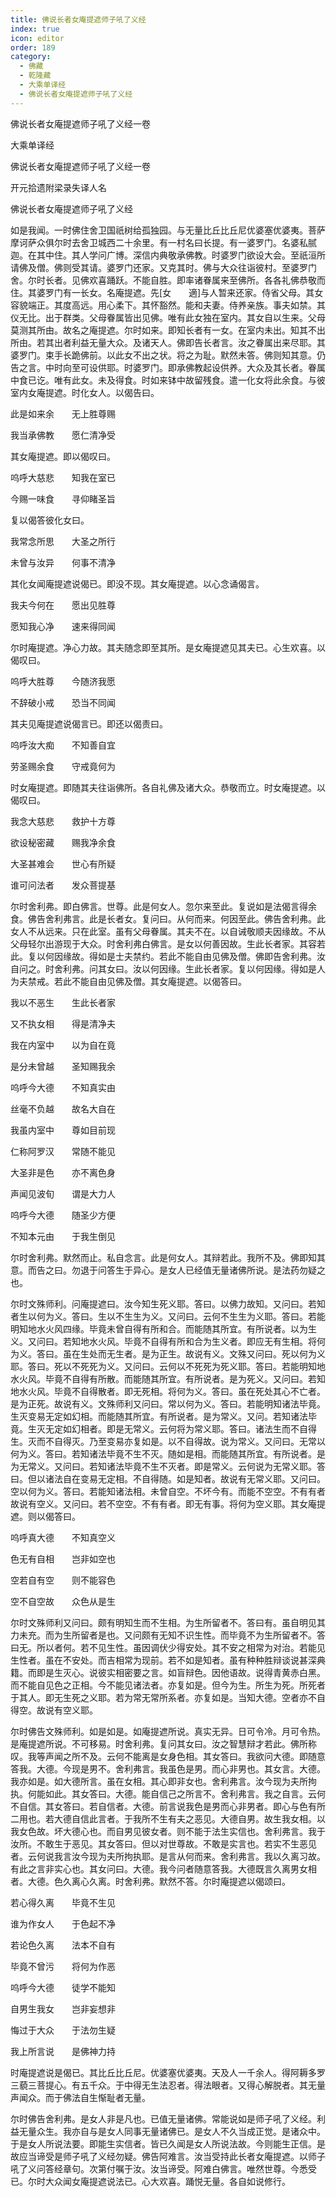 ```yaml
---
title: 佛说长者女庵提遮师子吼了义经
index: true
icon: editor
order: 189
category:
  - 佛藏
  - 乾隆藏
  - 大乘单译经
  - 佛说长者女庵提遮师子吼了义经
---
```


佛说长者女庵提遮师子吼了义经一卷  

大乘单译经  

佛说长者女庵提遮师子吼了义经一卷  

开元拾遗附梁录失译人名  

佛说长者女庵提遮师子吼了义经  

如是我闻。一时佛住舍卫国祇树给孤独园。与无量比丘比丘尼优婆塞优婆夷。菩萨摩诃萨众俱尔时去舍卫城西二十余里。有一村名曰长提。有一婆罗门。名婆私腻迦。在其中住。其人学问广博。深信内典敬承佛教。时婆罗门欲设大会。至祇洹所请佛及僧。佛则受其请。婆罗门还家。又克其时。佛与大众往诣彼村。至婆罗门舍。尔时长者。见佛欢喜踊跃。不能自胜。即率诸眷属来至佛所。各各礼佛恭敬而住。其婆罗门有一长女。名庵提遮。先[女　　適]与人暂来还家。侍省父母。其女容貌端正。其度高远。用心柔下。其怀豁然。能和夫妻。侍养亲族。事夫如禁。其仪无比。出于群类。父母眷属皆出见佛。唯有此女独在室内。其女自以生来。父母莫测其所由。故名之庵提遮。尔时如来。即知长者有一女。在室内未出。知其不出所由。若其出者利益无量大众。及诸天人。佛即告长者言。汝之眷属出来尽耶。其婆罗门。束手长跪佛前。以此女不出之状。将之为耻。默然未答。佛则知其意。仍告之言。中时向至可设供耶。时婆罗门。即承佛教起设供养。大众及其长者。眷属中食已讫。唯有此女。未及得食。时如来钵中故留残食。遣一化女将此余食。与彼室内女庵提遮。时化女人。以偈告曰。  

此是如来余　　无上胜尊赐  

我当承佛教　　愿仁清净受  

其女庵提遮。即以偈叹曰。  

呜呼大慈悲　　知我在室已  

今赐一味食　　寻仰睹圣旨  

复以偈答彼化女曰。  

我常念所思　　大圣之所行  

未曾与汝异　　何事不清净  

其化女闻庵提遮说偈已。即没不现。其女庵提遮。以心念诵偈言。  

我夫今何在　　愿出见胜尊  

愿知我心净　　速来得同闻  

尔时庵提遮。净心力故。其夫随念即至其所。是女庵提遮见其夫已。心生欢喜。以偈叹曰。  

呜呼大胜尊　　今随济我愿  

不辞破小戒　　恐当不同闻  

其夫见庵提遮说偈言已。即还以偈责曰。  

呜呼汝大痴　　不知善自宜  

劳圣赐余食　　守戒竟何为  

时女庵提遮。即随其夫往诣佛所。各自礼佛及诸大众。恭敬而立。时女庵提遮。以偈叹曰。  

我念大慈悲　　救护十方尊  

欲设秘密藏　　赐我净余食  

大圣甚难会　　世心有所疑  

谁可问法者　　发众菩提基  

尔时舍利弗。即白佛言。世尊。此是何女人。忽尔来至此。复说如是法偈言得余食。佛告舍利弗言。此是长者女。复问曰。从何而来。何因至此。佛告舍利弗。此女人不从远来。只在此室。虽有父母眷属。其夫不在。以自诫敬顺夫因缘故。不从父母轻尔出游现于大众。时舍利弗白佛言。是女以何善因故。生此长者家。其容若此。复以何因缘故。得如是士夫禁约。若此不能自由见佛及僧。佛即告舍利弗。汝自问之。时舍利弗。问其女曰。汝以何因缘。生此长者家。复以何因缘。得如是人为夫禁戒。若此不能自由见佛及僧。其女庵提遮。以偈答曰。  

我以不恶生　　生此长者家  

又不执女相　　得是清净夫  

我在内室中　　以为自在竟  

是分未曾越　　圣知赐我余  

呜呼今大德　　不知真实由  

丝毫不负越　　故名大自在  

我虽内室中　　尊如目前现  

仁称阿罗汉　　常随不能见  

大圣非是色　　亦不离色身  

声闻见波旬　　谓是大力人  

呜呼今大德　　随圣少方便  

不知本元由　　于我生倒见  

尔时舍利弗。默然而止。私自念言。此是何女人。其辩若此。我所不及。佛即知其意。而告之曰。勿退于问答生于异心。是女人已经值无量诸佛所说。是法药勿疑之也。  

尔时文殊师利。问庵提遮曰。汝今知生死义耶。答曰。以佛力故知。又问曰。若知者生以何为义。答曰。生以不生生为义。又问曰。云何不生生为义耶。答曰。若能明知地水火风四缘。毕竟未曾自得有所和合。而能随其所宜。有所说者。以为生义。又问曰。若知地水火风。毕竟不自得有所和合为生义者。即应无有生相。将何为义。答曰。虽在生处而无生者。是为正生。故说有义。文殊又问曰。死以何为义耶。答曰。死以不死死为义。又问曰。云何以不死死为死义耶。答曰。若能明知地水火风。毕竟不自得有所散。而能随其所宜。有所说者。是为死义。又问曰。若知地水火风。毕竟不自得散者。即无死相。将何为义。答曰。虽在死处其心不亡者。是为正死。故说有义。文殊师利又问曰。常以何为义。答曰。若能明知诸法毕竟。生灭变易无定如幻相。而能随其所宜。有所说者。是为常义。又问。若知诸法毕竟。生灭无定如幻相者。即是无常义。云何将为常义耶。答曰。诸法生而不自得生。灭而不自得灭。乃至变易亦复如是。以不自得故。说为常义。又问曰。无常以何为义。答曰。若知诸法毕竟不生不灭。随如是相。而能随其所宜。有所说者。是为无常义。又问曰。若知诸法毕竟不生不灭者。即是常义。云何说为无常义耶。答曰。但以诸法自在变易无定相。不自得随。如是知者。故说有无常义耶。又问曰。空以何为义。答曰。若能知诸法相。未曾自空。不坏今有。而能不空空。不有有者故说有空义。又问曰。若不空空。不有有者。即无有事。将何为空义耶。其女庵提遮。则以偈答曰。  

呜呼真大德　　不知真空义  

色无有自相　　岂非如空也  

空若自有空　　则不能容色  

空不自空故　　众色从是生  

尔时文殊师利又问曰。颇有明知生而不生相。为生所留者不。答曰有。虽自明见其力未充。而为生所留者是也。又问颇有无知不识生性。而毕竟不为生所留者不。答曰无。所以者何。若不见生性。虽因调伏少得安处。其不安之相常为对治。若能见生性者。虽在不安处。而吉相常为现前。若不如是知者。虽有种种胜辩谈说甚深典籍。而即是生灭心。说彼实相密要之言。如盲辩色。因他语故。说得青黄赤白黑。而不能自见色之正相。今不能见诸法者。亦复如是。但今为生。所生为死。所死者于其人。即无生死之义耶。若为常无常所系者。亦复如是。当知大德。空者亦不自得空。故说有空义耶。  

尔时佛告文殊师利。如是如是。如庵提遮所说。真实无异。日可令冷。月可令热。是庵提遮所说。不可移易。时舍利弗。复问其女曰。汝之智慧辩才若此。佛所称叹。我等声闻之所不及。云何不能离是女身色相。其女答曰。我欲问大德。即随意答我。大德。今现是男不。舍利弗言。我虽色是男。而心非男也。其女言。大德。我亦如是。如大德所言。虽在女相。其心即非女也。舍利弗言。汝今现为夫所拘执。何能如此。其女答曰。大德。能自信己之所言不。舍利弗言。我之自言。云何不自信。其女答曰。若自信者。大德。前言说我色是男而心非男者。即心与色有所二用也。若大德自信此言者。于我所不生有夫之恶见。大德自男。故生我女相。以我女色故。坏大德心也。而自男见彼女者。则不能于法生实信也。舍利弗言。我于汝所。不敢生于恶见。其女答曰。但以对世尊故。不敢是实言也。若实不生恶见者。云何说我言汝今现为夫所拘执耶。是言从何而来。舍利弗言。我以久离习故。有此之言非实心也。其女问曰。大德。我今问者随意答我。大德既言久离男女相者。大德。色久离心久离。时舍利弗。默然不答。尔时庵提遮以偈颂曰。  

若心得久离　　毕竟不生见  

谁为作女人　　于色起不净  

若论色久离　　法本不自有  

毕竟不曾污　　将何为作恶  

呜呼今大德　　徒学不能知  

自男生我女　　岂非妄想非  

悔过于大众　　于法勿生疑  

我上所言说　　是佛神力持  

时庵提遮说是偈已。其比丘比丘尼。优婆塞优婆夷。天及人一千余人。得阿耨多罗三藐三菩提心。有五千众。于中得无生法忍者。得法眼者。又得心解脱者。其无量声闻众。而于佛法自生惭耻者无量。  

尔时佛告舍利弗。是女人非是凡也。已值无量诸佛。常能说如是师子吼了义经。利益无量众生。我亦自与是女人同事无量诸佛已。是女人不久当成正觉。是诸众中。于是女人所说法要。即能生实信者。皆已久闻是女人所说法故。今则能生正信。是故应当谛受是师子吼了义经勿疑。佛告阿难言。汝当受持此长者女庵提遮。以师子吼了义问答经章句。次第付嘱于汝。汝当谛受。阿难白佛言。唯然世尊。今悉受已。尔时大众闻女庵提遮说法已。心大欢喜。踊悦无量。各自如说修行。  
